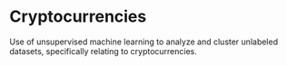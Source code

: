 # Cryptocurrencies
Use of unsupervised machine learning to analyze and cluster unlabeled datasets, specifically relating to cryptocurrencies.
